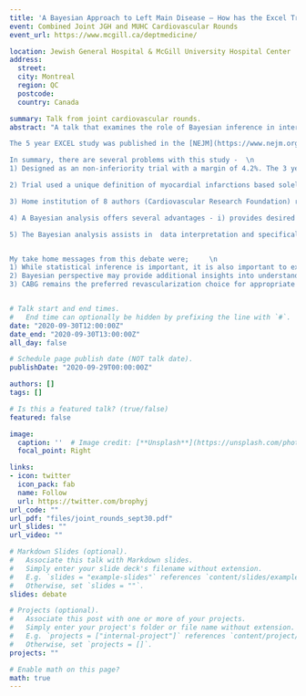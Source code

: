 ```yaml
---
title: 'A Bayesian Approach to Left Main Disease – How has the Excel Trial moved the needle?'
event: Combined Joint JGH and MUHC Cardiovascular Rounds
event_url: https://www.mcgill.ca/deptmedicine/

location: Jewish General Hospital & McGill University Hospital Center
address:
  street: 
  city: Montreal
  region: QC
  postcode:  
  country: Canada

summary: Talk from joint cardiovascular rounds.
abstract: "A talk that examines the role of Bayesian inference in interpreting the EXCEL trial comparing percutaneouc coronary revascularizations (PCI) to coronary artery bypass grafting (CABG) in patients with left main (LM) disease      

The 5 year EXCEL study was published in the [NEJM](https://www.nejm.org/doi/full/10.1056/NEJMoa1909406) and concluded - In patients with left main coronary artery disease of low or intermediate anatomical complexity, there was no significant difference between PCI and CABG with respect to the rate of the composite outcome of death, stroke, or myocardial infarction at 5 years.    

In summary, there are several problems with this study -  \n
1) Designed as an non-inferiority trial with a margin of 4.2%. The 3 year results were reported as non-inferior but the 5 year results were reported as a superiority trial (difference of 2.8% against PCI 95% -0.9 - 6.5, p= 0.13). As a superiority trial the null hypothesis is not rejected as p >0.05. However when analysed with the non-inferiority lens, the null hypothesis of a difference between PCI and CABG can't be rejected as upper limit of 97.5% CI exceeds the pre-specified margin of 4.2% and therefore non-inferiority CAN't be claimed.   \n   

2) Trial used a unique definition of myocardial infarctions based solely on enzyme elevations with no other collaborating information (symptoms, ECG changes). The more standard MI definition based on the 3rd universal definition of MI (UDMI) was a prespecified secondardy oputcome but not reported in the original publication. The authors claimed the data was unavailable before eventually publishing it [here](https://www.nejm.org/doi/full/10.1056/NEJMc2000645) - 9 months after the orginal publication     \n

3) Home institution of 8 authors (Cardiovascular Research Foundation) received $1 million [donation](https://khn.org/patient-advocacy/#organization-521752653) from stent sponsor during study     \n

4) A Bayesian analysis offers several advantages - i) provides desired answers while avoiding inferential problems with p values, ii) is fundamentally sound, following the rules of probability iii) is intellectually coherent & intuitive -> clear and direct inferences iv) makes use of all available information -> allows flexible, allows complex models v) places emphasis on parameter estimation & uncertainty measures vi) readily computed with modern computers    \n  

5) The Bayesian analysis assists in  data interpretation and specifically suggests, whether based on EXCEL results alone (vague prior) or on the totality of available evidence (informative prior), that PCI is associated with inferior long-term results for all events, including mortality, compared with CABG for patients with left main coronary artery disease. The full peer reviewed published article can be found [here](https://jamanetwork.com/journals/jamainternalmedicine/article-abstract/2766594)     \n


My take home messages from this debate were;     \n   
1) While statistical inference is important, it is also important to examine the study for other biases (e.g. protocol deviations, biases, conflicts of interest)     \n
2) Bayesian perspective may provide additional insights into understanding a study & decision making     \n 
3) CABG remains the preferred revascularization choice for appropriate and eligible patients"     


# Talk start and end times.
#   End time can optionally be hidden by prefixing the line with `#`.
date: "2020-09-30T12:00:00Z"
date_end: "2020-09-30T13:00:00Z"
all_day: false

# Schedule page publish date (NOT talk date).
publishDate: "2020-09-29T00:00:00Z"

authors: []
tags: []

# Is this a featured talk? (true/false)
featured: false

image:
  caption: ''  # Image credit: [**Unsplash**](https://unsplash.com/photos/bzdhc5b3Bxs)
  focal_point: Right

links:
- icon: twitter
  icon_pack: fab
  name: Follow
  url: https://twitter.com/brophyj
url_code: ""
url_pdf: "files/joint_rounds_sept30.pdf"
url_slides: ""
url_video: ""

# Markdown Slides (optional).
#   Associate this talk with Markdown slides.
#   Simply enter your slide deck's filename without extension.
#   E.g. `slides = "example-slides"` references `content/slides/example-slides.md`.
#   Otherwise, set `slides = ""`.
slides: debate

# Projects (optional).
#   Associate this post with one or more of your projects.
#   Simply enter your project's folder or file name without extension.
#   E.g. `projects = ["internal-project"]` references `content/project/deep-learning/index.md`.
#   Otherwise, set `projects = []`.
projects: ""

# Enable math on this page?
math: true
---
```

